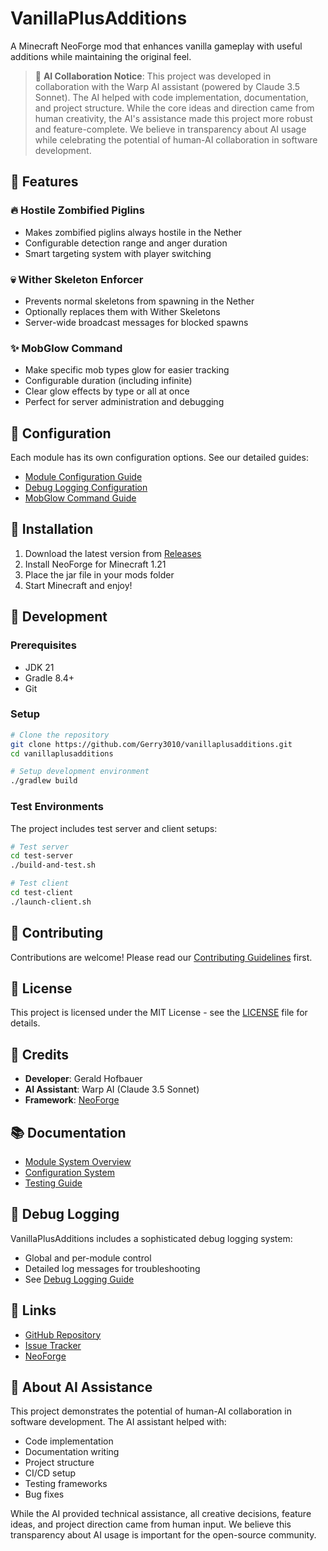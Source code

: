 # VanillaPlusAdditions

A Minecraft NeoForge mod that enhances vanilla gameplay with useful additions while maintaining the original feel.

> 🤖 **AI Collaboration Notice**: This project was developed in collaboration with the Warp AI assistant (powered by Claude 3.5 Sonnet). The AI helped with code implementation, documentation, and project structure. While the core ideas and direction came from human creativity, the AI's assistance made this project more robust and feature-complete. We believe in transparency about AI usage while celebrating the potential of human-AI collaboration in software development.

## 🎯 Features

### 🔥 Hostile Zombified Piglins
- Makes zombified piglins always hostile in the Nether
- Configurable detection range and anger duration
- Smart targeting system with player switching

### 💀 Wither Skeleton Enforcer
- Prevents normal skeletons from spawning in the Nether
- Optionally replaces them with Wither Skeletons
- Server-wide broadcast messages for blocked spawns

### ✨ MobGlow Command
- Make specific mob types glow for easier tracking
- Configurable duration (including infinite)
- Clear glow effects by type or all at once
- Perfect for server administration and debugging

## 🔧 Configuration

Each module has its own configuration options. See our detailed guides:
- [Module Configuration Guide](MODULE_CONFIG_GUIDE.md)
- [Debug Logging Configuration](DEBUG_LOGGING_CONFIG.md)
- [MobGlow Command Guide](MOBGLOW_MODULE_GUIDE.md)

## 🚀 Installation

1. Download the latest version from [Releases](https://github.com/Gerry3010/vanillaplusadditions/releases)
2. Install NeoForge for Minecraft 1.21
3. Place the jar file in your mods folder
4. Start Minecraft and enjoy!

## 🔨 Development

### Prerequisites
- JDK 21
- Gradle 8.4+
- Git

### Setup
```bash
# Clone the repository
git clone https://github.com/Gerry3010/vanillaplusadditions.git
cd vanillaplusadditions

# Setup development environment
./gradlew build
```

### Test Environments
The project includes test server and client setups:
```bash
# Test server
cd test-server
./build-and-test.sh

# Test client
cd test-client
./launch-client.sh
```

## 🤝 Contributing

Contributions are welcome! Please read our [Contributing Guidelines](CONTRIBUTING.md) first.

## 📝 License

This project is licensed under the MIT License - see the [LICENSE](LICENSE) file for details.

## 🌟 Credits

- **Developer**: Gerald Hofbauer
- **AI Assistant**: Warp AI (Claude 3.5 Sonnet)
- **Framework**: [NeoForge](https://neoforged.net/)

## 📚 Documentation

- [Module System Overview](MODULE_SYSTEM.md)
- [Configuration System](CONFIGURATION_SYSTEM_SUMMARY.md)
- [Testing Guide](TESTING.md)

## 🐛 Debug Logging

VanillaPlusAdditions includes a sophisticated debug logging system:
- Global and per-module control
- Detailed log messages for troubleshooting
- See [Debug Logging Guide](DEBUG_LOGGING_CONFIG.md)

## 🔗 Links

- [GitHub Repository](https://github.com/Gerry3010/vanillaplusadditions)
- [Issue Tracker](https://github.com/Gerry3010/vanillaplusadditions/issues)
- [NeoForge](https://neoforged.net/)

## 💬 About AI Assistance

This project demonstrates the potential of human-AI collaboration in software development. The AI assistant helped with:

- Code implementation
- Documentation writing
- Project structure
- CI/CD setup
- Testing frameworks
- Bug fixes

While the AI provided technical assistance, all creative decisions, feature ideas, and project direction came from human input. We believe this transparency about AI usage is important for the open-source community.